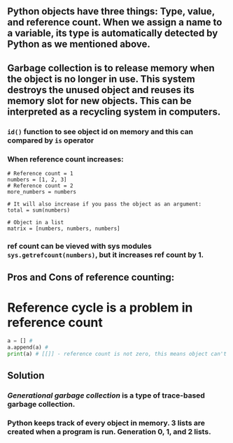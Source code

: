 ## Python objects have three things: Type, value, and reference count. When we assign a name to a variable, its type is automatically detected by Python as we mentioned above.

## Garbage collection is to release memory when the object is no longer in use. This system destroys the unused object and reuses its memory slot for new objects. This can be interpreted as a recycling system in computers.

### `id()` function to see object id on memory and this can compared by `is` operator

### When reference count increases:
```
# Reference count = 1
numbers = [1, 2, 3]
# Reference count = 2
more_numbers = numbers

# It will also increase if you pass the object as an argument:
total = sum(numbers)

# Object in a list
matrix = [numbers, numbers, numbers]
```
### ref count can be vieved with sys modules `sys.getrefcount(numbers)`, but it increases ref count by 1.

## Pros and Cons of reference counting:

# Reference cycle is a problem in reference count
```python
a = [] # 
a.append(a) # 
print(a) # [[]] - reference count is not zero, this means object can't be deleted
```
## Solution
### *Generational garbage collection* is a type of trace-based garbage collection.
### Python keeps track of every object in memory. 3 lists are created when a program is run. Generation 0, 1, and 2 lists.

